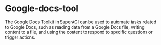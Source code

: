 # Google-docs-tool</br>
The Google Docs Toolkit in SuperAGI can be used to automate tasks related to Google Docs, such as reading data from a Google Docs file, writing content to a file, and using the content to respond to specific questions or trigger actions.
